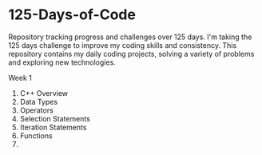 # 125-Days-of-Code
Repository tracking progress and challenges over 125 days.
I'm taking the 125 days challenge to improve my coding skills and consistency. This repository contains my daily coding projects, solving a variety of problems and exploring new technologies.

Week 1
1. C++ Overview
2. Data Types
3. Operators
4. Selection Statements
5. Iteration Statements
6. Functions
7. 